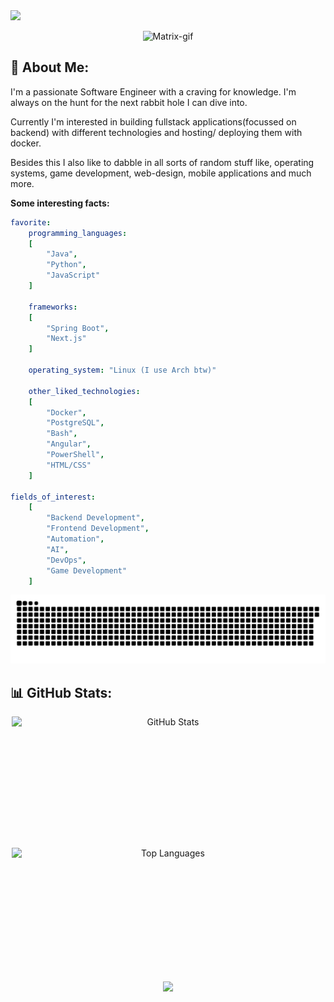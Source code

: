 <img src="https://capsule-render.vercel.app/api?text=&animation=fadeIn&type=waving&&color=0:8C1105,100:a82da8&height=100"/>

<!-- https://capsule-render.vercel.app/ -->

<p align="center">
    <img src="https://media4.giphy.com/media/v1.Y2lkPTc5MGI3NjExM21wdDN1em1uMHo2bHppa3R6bm1ycXE2Ymk5ajFybWhlZmF2c2g2MiZlcD12MV9pbnRlcm5hbF9naWZfYnlfaWQmY3Q9Zw/MC6eSuC3yypCU/giphy.gif" alt="Matrix-gif"/>
</p>

## 🥸 About Me:
I'm a passionate Software Engineer with a craving for knowledge. I'm always on the hunt for the next rabbit hole I can dive into.

Currently I'm interested in building fullstack applications(focussed on backend) with different technologies and hosting/ deploying them with docker.

Besides this I also like to dabble in all sorts of random stuff like, operating systems, game development, web-design, mobile applications and much more.

**Some interesting facts:**
```yaml
favorite:
    programming_languages: 
    [
        "Java", 
        "Python", 
        "JavaScript"
    ]

    frameworks: 
    [
        "Spring Boot", 
        "Next.js"
    ]

    operating_system: "Linux (I use Arch btw)"

    other_liked_technologies: 
    [
        "Docker", 
        "PostgreSQL", 
        "Bash", 
        "Angular", 
        "PowerShell", 
        "HTML/CSS"
    ]

fields_of_interest:
    [
        "Backend Development",
        "Frontend Development",
        "Automation",
        "AI",
        "DevOps",
        "Game Development"
    ]
```

<!-- ******************************************************************************** -->

<!-- Snake Animation 🐍 -->
<picture>
  <source media="(prefers-color-scheme: dark)" srcset="https://raw.githubusercontent.com/DevYouriD/DevYouriD/output/github-snake-dark.svg" />
  <source media="(prefers-color-scheme: light)" srcset="https://raw.githubusercontent.com/DevYouriD/DevYouriD/output/github-snake.svg" />
  <img alt="github-snake" src="https://raw.githubusercontent.com/DevYouriD/DevYouriD/output/github-snake.svg" />
</picture>

<!-- ******************************************************************************** -->

<!-- ## 💻 Tech Stack:  
![CSS3](https://img.shields.io/badge/css3-%231572B6.svg?style=for-the-badge&logo=css3&logoColor=white) ![GraphQL](https://img.shields.io/badge/-GraphQL-E10098?style=for-the-badge&logo=graphql&logoColor=white) ![HTML5](https://img.shields.io/badge/html5-%23E34F26.svg?style=for-the-badge&logo=html5&logoColor=white) ![Java](https://img.shields.io/badge/java-%23ED8B00.svg?style=for-the-badge&logo=openjdk&logoColor=white) ![JavaScript](https://img.shields.io/badge/javascript-%23323330.svg?style=for-the-badge&logo=javascript&logoColor=%23F7DF1E) ![Kotlin](https://img.shields.io/badge/kotlin-%237F52FF.svg?style=for-the-badge&logo=kotlin&logoColor=white) ![Markdown](https://img.shields.io/badge/markdown-%23000000.svg?style=for-the-badge&logo=markdown&logoColor=white) ![PowerShell](https://img.shields.io/badge/PowerShell-%235391FE.svg?style=for-the-badge&logo=powershell&logoColor=white) ![Python](https://img.shields.io/badge/python-3670A0?style=for-the-badge&logo=python&logoColor=ffdd54) ![Bash Script](https://img.shields.io/badge/bash_script-%23121011.svg?style=for-the-badge&logo=gnu-bash&logoColor=white) ![TypeScript](https://img.shields.io/badge/typescript-%23007ACC.svg?style=for-the-badge&logo=typescript&logoColor=white) ![Windows Terminal](https://img.shields.io/badge/Windows%20Terminal-%234D4D4D.svg?style=for-the-badge&logo=windows-terminal&logoColor=white) ![Netlify](https://img.shields.io/badge/netlify-%23000000.svg?style=for-the-badge&logo=netlify&logoColor=#00C7B7) ![.Net](https://img.shields.io/badge/.NET-5C2D91?style=for-the-badge&logo=.net&logoColor=white) ![Angular](https://img.shields.io/badge/angular-%23DD0031.svg?style=for-the-badge&logo=angular&logoColor=white) ![Jenkins](https://img.shields.io/badge/jenkins-%232C5263.svg?style=for-the-badge&logo=jenkins&logoColor=white) ![Apache Tomcat](https://img.shields.io/badge/apache%20tomcat-%23F8DC75.svg?style=for-the-badge&logo=apache-tomcat&logoColor=black) ![Nginx](https://img.shields.io/badge/nginx-%23009639.svg?style=for-the-badge&logo=nginx&logoColor=white) ![MySQL](https://img.shields.io/badge/mysql-4479A1.svg?style=for-the-badge&logo=mysql&logoColor=white) ![SQLite](https://img.shields.io/badge/sqlite-%2307405e.svg?style=for-the-badge&logo=sqlite&logoColor=white) ![Redis](https://img.shields.io/badge/redis-%23DD0031.svg?style=for-the-badge&logo=redis&logoColor=white) ![Postgres](https://img.shields.io/badge/postgres-%23316192.svg?style=for-the-badge&logo=postgresql&logoColor=white) ![Figma](https://img.shields.io/badge/figma-%23F24E1E.svg?style=for-the-badge&logo=figma&logoColor=white) ![Python](https://img.shields.io/badge/python-3670A0?style=for-the-badge&logo=python&logoColor=ffdd54) -->

<!-- ******************************************************************************** -->

## 📊 GitHub Stats:
<div align="center" style="display: flex; flex-direction: column; align-items: center; gap: 10px;">
  <img src="https://github-readme-stats.vercel.app/api?username=devyourid&theme=dracula&hide_border=false&include_all_commits=false&count_private=false" alt="GitHub Stats" style="width: 100%; max-width: 500px; height: 200px;">

  <img src="https://github-readme-stats.vercel.app/api/top-langs/?username=devyourid&theme=dracula&hide_border=false&include_all_commits=false&count_private=false&layout=compact" alt="Top Languages" style="width: 100%; max-width: 500px; height: 200px;">
</div>

<!-- ![](https://github-readme-streak-stats.herokuapp.com/?user=devyourid&theme=dracula&hide_border=false) -->

<!-- ******************************************************************************** -->

<p align="center">
  <img src="https://capsule-render.vercel.app/api?type=waving&color=0:8C1105,100:a82da8&height=100&section=footer"/>
</p>

<!-- ******************************************************************************** -->

<!-- Trophies Section -->
<!-- ## 🏆 GitHub Trophies
![](https://github-profile-trophy.vercel.app/?username=devyourid&theme=radical&no-frame=false&no-bg=true&margin-w=4)

---
[![](https://visitcount.itsvg.in/api?id=devyourid&icon=1&color=0)](https://visitcount.itsvg.in) -->

<!-- ******************************************************************************** -->

<!-- Template Header -->
<!-- 
**DevYouriD/DevYouriD** is a ✨ _special_ ✨ repository because its `README.md` (this file) appears on your GitHub profile.

Here are some ideas to get you started:

- 🔭 I’m currently working on ...
- 🌱 I’m currently learning ...
- 👯 I’m looking to collaborate on ...
- 🤔 I’m looking for help with ...
- 💬 Ask me about ...
- 📫 How to reach me: ...
- 😄 Pronouns: ...
- ⚡ Fun fact: ...
-->
